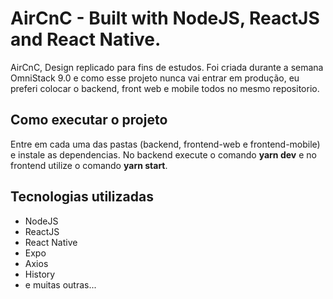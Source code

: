 # AirCnC - Built with NodeJS, ReactJS and React Native.

AirCnC, Design replicado para fins de estudos. Foi criada durante a semana OmniStack 9.0 e
como esse projeto nunca vai entrar em produção, eu preferi colocar o backend, front web e mobile todos no mesmo repositorio.

## Como executar o projeto

Entre em cada uma das pastas (backend, frontend-web e frontend-mobile) e instale as dependencias. No backend execute o comando <strong>yarn dev</strong> e
no frontend utilize o comando <strong>yarn start</strong>.

## Tecnologias utilizadas

 - NodeJS
 - ReactJS
 - React Native
 - Expo
 - Axios
 - History
 - e muitas outras...
